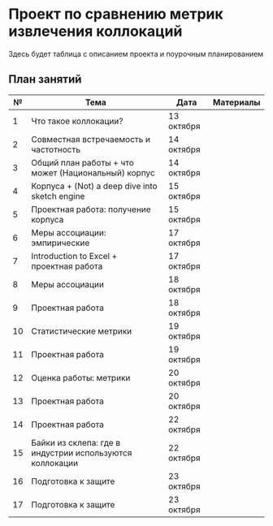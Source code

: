# Проект по сравнению метрик извлечения коллокаций

Здесь будет таблица с описанием проекта и поурочным планированием

## План занятий

| № | Тема                                                                            | Дата | Материалы |
|---|---------------------------------------------------------------------------------|------|-----------|
| 1 | Что такое коллокации?                                                                          | 13 октября |     |
| 2 | Совместная встречаемость и частотность                                                                       | 14 октября |     |
| 3 | Общий план работы + что может (Национальный) корпус                                                                           | 14 октября |     |
| 4 | Корпуса + (Not) a deep dive into sketch engine                                                                             | 15 октября |     |
| 5 | Проектная работа: получение корпуса                                                                             | 15 октября |     |
| 6 | Меры ассоциации: эмпирические                                                                             | 17 октября |     |
| 7 | Introduction to Excel + проектная работа                                                                            | 17 октября |     |
| 8 | Меры ассоциации                                                                          | 18 октября |     |
| 9 | Проектная работа                                                                           | 18 октября |     |
| 10 | Статистические метрики                                                                          | 19 октября |     |
| 11 | Проектная работа                                                                             | 19 октября |     |
| 12 | Оценка работы: метрики                                                                            | 20 октября |     |
| 13 | Проектная работа                                                                             | 20 октября |     |
| 14 | Проектная работа                                                                           | 22 октября |     |
| 15 | Байки из склепа: где в индустрии используются коллокации                                                                          | 22 октября |     |
| 16 | Подготовка к защите                                                                            | 23 октября |     |
| 17 | Подготовка к защите                                                                            | 23 октября |     |


